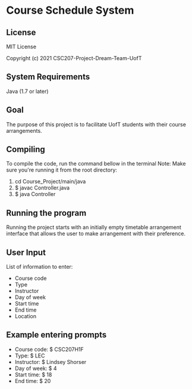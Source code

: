 # Course Schedule System

## License
MIT License

Copyright (c) 2021 CSC207-Project-Dream-Team-UofT

## System Requirements
Java (1.7 or later)

## Goal
The purpose of this project is to facilitate UofT students with their course arrangements.


## Compiling
To compile the code, run the command bellow in the terminal
Note: Make sure you're running it from the root directory:

1. cd Course_Project/main/java
2. $ javac Controller.java
3. $ java Controller



## Running the program
Running the project starts with an initially empty timetable arrangement interface that allows the user to make
arrangement with their preference.


## User Input
List of information to enter:
* Course code
* Type
* Instructor
* Day of week
* Start time
* End time
* Location


## Example entering prompts
* Course code:  $ CSC207H1F
* Type: $ LEC
* Instructor: $ Lindsey Shorser
* Day of week: $ 4
* Start time: $ 18
* End time: $ 20